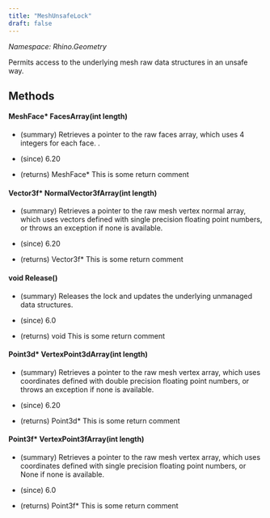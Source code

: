 ```yaml
---
title: "MeshUnsafeLock"
draft: false
---
```


*Namespace: Rhino.Geometry*

   Permits access to the underlying mesh raw data structures in an unsafe way.
   
## Methods
#### MeshFace* FacesArray(int length)
- (summary) 
     Retrieves a pointer to the raw faces array, which uses 4 integers for each face.
     .
     
- (since) 6.20
- (returns) MeshFace* This is some return comment
#### Vector3f* NormalVector3fArray(int length)
- (summary) 
     Retrieves a pointer to the raw mesh vertex normal array, which uses vectors
     defined with single precision floating point numbers, or throws an exception if none is available.
     
- (since) 6.20
- (returns) Vector3f* This is some return comment
#### void Release()
- (summary) 
     Releases the lock and updates the underlying unmanaged data structures.
     
- (since) 6.0
- (returns) void This is some return comment
#### Point3d* VertexPoint3dArray(int length)
- (summary) 
     Retrieves a pointer to the raw mesh vertex array, which uses coordinates
     defined with double precision floating point numbers, or throws an exception if none is available.
     
- (since) 6.20
- (returns) Point3d* This is some return comment
#### Point3f* VertexPoint3fArray(int length)
- (summary) 
     Retrieves a pointer to the raw mesh vertex array, which uses coordinates
     defined with single precision floating point numbers, or None if none is available.
     
- (since) 6.0
- (returns) Point3f* This is some return comment
